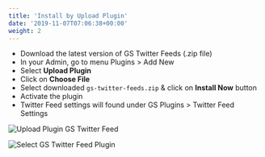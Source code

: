 ```yaml
---
title: 'Install by Upload Plugin'
date: '2019-11-07T07:06:38+00:00'
weight: 2
---
```


- Download the latest version of GS Twitter Feeds (.zip file)
- In your Admin, go to menu Plugins > Add New
- Select **Upload Plugin**
- Click on **Choose File**
- Select downloaded <code>gs-twitter-feeds.zip</code> & click on **Install Now** button
- Activate the plugin
- Twitter Feed settings will found under GS Plugins > Twitter Feed Settings

![Upload Plugin GS Twitter Feed](../images/upload-plugin.png)

![Select GS Twitter Feed Plugin](../images/upload-twitter-feed.png)